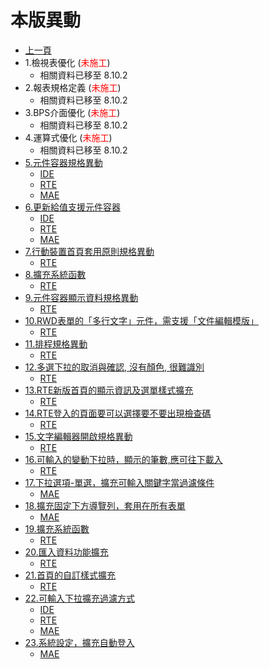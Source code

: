 # 本版異動

* [上一頁](../README.md)
* 1.檢視表優化  (<font color="red">未施工</font>)
  * 相關資料已移至 8.10.2
* 2.報表規格定義  (<font color="red">未施工</font>)
  * 相關資料已移至 8.10.2
* 3.BPS介面優化 (<font color="red">未施工</font>)
  * 相關資料已移至 8.10.2
* 4.運算式優化  (<font color="red">未施工</font>)
  * 相關資料已移至 8.10.2
* [5.元件容器規格異動](ITEM_5/README.md)
  * [IDE](ITEM_5/IDE/README.md)
  * [RTE](ITEM_5/RTE/README.md)
  * [MAE](ITEM_5/MAE/README.md)
* [6.更新給值支援元件容器](ITEM_6/README.md)
  * [IDE](ITEM_6/IDE/README.md)
  * [RTE](ITEM_6/RTE/README.md)
  * [MAE](ITEM_6/MAE/README.md)
* [7.行動裝置首頁套用原則規格異動](ITEM_7/README.md)
  * [RTE](ITEM_7/RTE/README.md)
* [8.擴充系統函數](ITEM_8/README.md)
  * [RTE](ITEM_8/RTE/README.md)
* [9.元件容器顯示資料規格異動](ITEM_9/README.md)
  * [RTE](ITEM_9/RTE/README.md)
* [10.RWD表單的「多行文字」元件，需支援「文件編輯模版」](ITEM_10/README.md)
  * [RTE](ITEM_10/RTE/README.md)
* [11.排程規格異動](ITEM_11/README.md)
  * [RTE](ITEM_11/RTE/README.md)
* [12.多選下拉的取消與確認, 沒有顏色, 很難識別](ITEM_12/README.md)
  * [RTE](ITEM_12/RTE/README.md)
* [13.RTE新版首頁的顯示資訊及選單樣式擴充](ITEM_13/README.md)
  * [RTE](ITEM_13/RTE/README.md)
* [14.RTE登入的頁面要可以選擇要不要出現檢查碼](ITEM_14/README.md)
  * [RTE](ITEM_14/RTE/README.md)
* [15.文字編輯器開啟規格異動](ITEM_15/README.md)
  * [RTE](ITEM_15/RTE/README.md)
* [16.可輸入的變動下拉時，顯示的筆數,應可往下載入](ITEM_16/README.md)
  * [RTE](ITEM_16/RTE/README.md)
* [17.下拉選項-單選，擴充可輸入關鍵字當過濾條件](ITEM_17/README.md)
  * [MAE](ITEM_17/MAE/README.md)
* [18.擴充固定下方導覽列，套用在所有表單](ITEM_18/README.md)
  * [MAE](ITEM_18/MAE/README.md)
* [19.擴充系統函數](ITEM_19/README.md)
  * [RTE](ITEM_19/RTE/README.md)
* [20.匯入資料功能擴充](ITEM_20/README.md)
  * [RTE](ITEM_20/RTE/README.md)
* [21.首頁的自訂樣式擴充](ITEM_21/README.md)
  * [RTE](ITEM_21/RTE/README.md)
* [22.可輸入下拉擴充過濾方式](ITEM_22/README.md)
  * [IDE](ITEM_22/IDE/README.md)
  * [RTE](ITEM_22/RTE/README.md)
  * [MAE](ITEM_22/MAE/README.md)
* [23.系統設定，擴充自動登入](ITEM_23/MAE/README.md)
  * [MAE](ITEM_23/MAE/README.md)